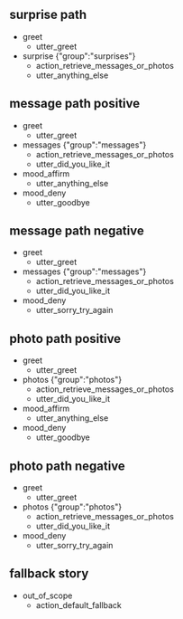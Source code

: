 ## surprise path
  * greet
    - utter_greet
  * surprise {"group":"surprises"}
    - action_retrieve_messages_or_photos
    - utter_anything_else


## message path positive
* greet
    - utter_greet
* messages {"group":"messages"}
    - action_retrieve_messages_or_photos
    - utter_did_you_like_it
* mood_affirm
    - utter_anything_else
* mood_deny
    - utter_goodbye

## message path negative
* greet
    - utter_greet
* messages {"group":"messages"}
    - action_retrieve_messages_or_photos
    - utter_did_you_like_it
* mood_deny
    - utter_sorry_try_again

## photo path positive
  * greet
      - utter_greet
  * photos {"group":"photos"}
      - action_retrieve_messages_or_photos
      - utter_did_you_like_it
  * mood_affirm
      - utter_anything_else
  * mood_deny
      - utter_goodbye

## photo path negative
  * greet
      - utter_greet
  * photos {"group":"photos"}
      - action_retrieve_messages_or_photos
      - utter_did_you_like_it
  * mood_deny
      - utter_sorry_try_again


## fallback story
  * out_of_scope
    - action_default_fallback
